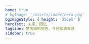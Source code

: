 ```yaml
---
home: true
# bgImage: '/assets/index/hero.png'
bgImageStyle: { height: '350px' }
heroText: 未来、回忆
tagline: 梦倒塌的地方，今已爬满青苔
sidebar: true
---
```

